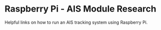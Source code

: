 # Raspberry Pi - AIS Module Research

Helpful links on how to run an AIS tracking system using Raspberry Pi.
